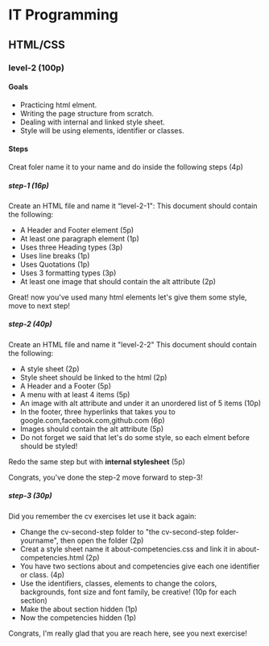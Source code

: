 # IT Programming

## HTML/CSS

### level-2 (100p)

#### Goals
- Practicing html elment.
- Writing the page structure from scratch.
- Dealing with internal and linked style sheet.
- Style will be using elements, identifier or classes.

#### Steps
Creat foler name it to your name and do inside the following steps (4p)

##### step-1 (16p)
Create an HTML file and name it “level-2-1": This document should contain the following:
- A Header and Footer element (5p)
- At least one paragraph element (1p)
- Uses three Heading types (3p)
- Uses line breaks (1p)
- Uses Quotations (1p)
- Uses 3 formatting types (3p)
- At least one image that should contain the alt attribute (2p) 

Great! now you've used many html elements let's give them some style, move to next step!

##### step-2 (40p)
Create an HTML file and name it "level-2-2" This document should contain the following:
- A style sheet (2p)
- Style sheet should be linked to the html (2p)
- A Header and a Footer (5p)
- A menu with at least 4 items (5p)
- An image with alt attribute and under it an unordered list of 5 items (10p)
- In the footer, three hyperlinks that takes you to google.com,facebook.com,github.com (6p)
- Images should contain the alt attribute (5p)
- Do not forget we said that let's do some style, so each elment before should be styled!

Redo  the same step but with **internal stylesheet** (5p)

Congrats, you've done the step-2 move forward to step-3!

##### step-3 (30p)
Did you remember the cv exercises let use it back again:
- Change the cv-second-step folder to "the cv-second-step folder-yourname", then open the folder (2p)
- Creat a style sheet name it about-competencies.css and link it in about-competencies.html (2p)
- You have two sections about and competencies give each one identifier or class. (4p)
- Use the identifiers, classes, elements to change the colors, backgrounds, font size and font family, be creative! 
  (10p for each section)
- Make the about section hidden (1p)
- Now the competencies hidden (1p)

Congrats, I'm really glad that you are reach here, see you next exercise!
